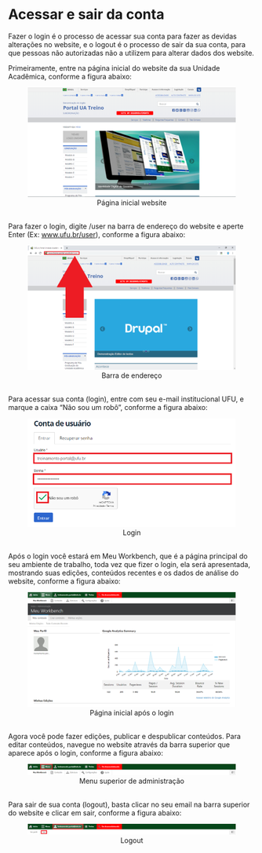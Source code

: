 # Acessar e sair da conta

Fazer o login é o processo de acessar sua conta para fazer as devidas alterações no website, e o logout é o processo de sair da sua conta, para que pessoas não autorizadas não a utilizem para alterar dados dos website.

Primeiramente, entre na página inicial do website da sua Unidade Acadêmica, conforme a figura abaixo:

<figure class="image">
  <img src="../imgs/1 - Login e Logout/1 - Login e Logout 1.png">
  <center><figcaption>Página inicial website</figcaption></center>
  </br>
</figure>

Para fazer o login, digite /user na barra de endereço do website e aperte Enter (Ex: www.ufu.br/user), conforme a figura abaixo:

<figure class="image">
  <img src="../imgs/1 - Login e Logout/1 - Login e Logout 2.png">
  <center><figcaption>Barra de endereço</figcaption></center>
  </br>
</figure>

Para acessar sua conta (login), entre com seu e-mail institucional UFU, e marque a caixa “Não sou um robô”, conforme a figura abaixo:

<figure class="image">
  <img src="../imgs/1 - Login e Logout/1 - Login e Logout 3.png">
  <center><figcaption>Login</figcaption></center>
  </br>
</figure>

Após o login você estará em Meu Workbench, que é a página principal do seu ambiente de trabalho, toda vez que fizer o login, ela será apresentada, mostrando suas edições, conteúdos recentes e os dados de análise do website,
conforme a figura abaixo:

<figure class="image">
  <img src="../imgs/1 - Login e Logout/1 - Login e Logout 4.png">
  <center><figcaption>Página inicial após o login</figcaption></center>
  </br>
</figure>

Agora você pode fazer edições, publicar e despublicar conteúdos. Para editar conteúdos, navegue no website através da barra superior que aparece após o login, conforme a figura abaixo:

<figure class="image">
  <img src="../imgs/1 - Login e Logout/1 - Login e Logout 5.png">
  <center><figcaption>Menu superior de administração</figcaption></center>
  </br>
</figure>

Para sair de sua conta (logout), basta clicar no seu email na barra superior do website e clicar em sair, conforme a figura abaixo:

<figure class="image">
  <img src="../imgs/1 - Login e Logout/1 - Login e Logout 6.png">
  <center><figcaption>Logout</figcaption></center>
  </br>
</figure>
